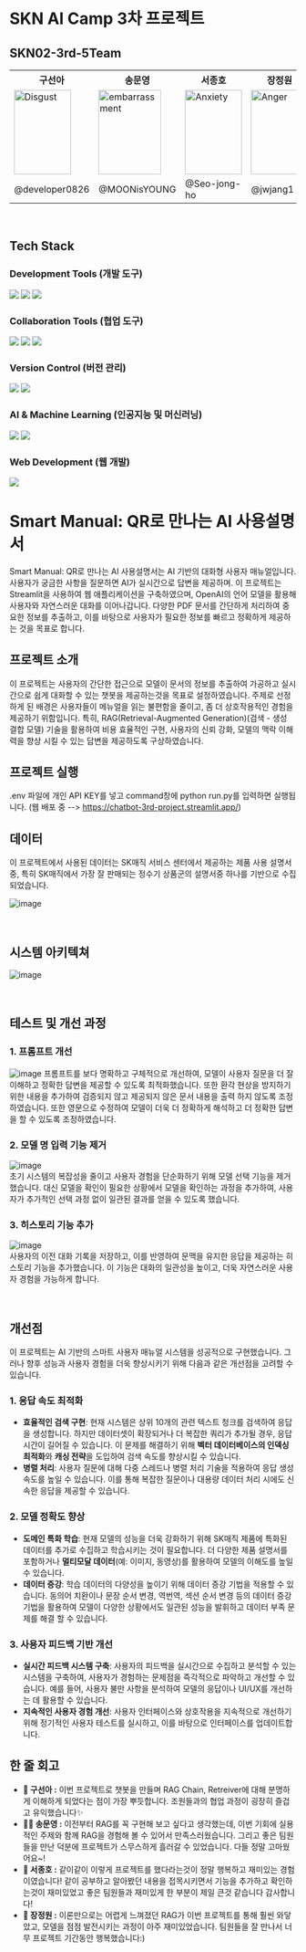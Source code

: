 # SKN AI Camp 3차 프로젝트

## SKN02-3rd-5Team
<table>
  <tr>
    <th>구선아</th>
    <th>송문영</th>
    <th>서종호</th>
    <th>장정원</th>
  </tr>
  <tr>
    <td>
      <img src= "https://github.com/user-attachments/assets/06918eee-dcfb-40bd-89fb-a6d3de068047" 
                alt="Disgust" width="100" height="148"> 
    </td>

  <td>
      <img src= "https://github.com/user-attachments/assets/19543394-3a7f-4bf9-b120-257c53102f18" 
                alt="embarrassment" width="110" height="148">
  </td>
    
  <td>
      <img src= "https://github.com/user-attachments/assets/3573a236-ddd7-4a4c-94cd-b4a04cf3226a" 
                alt="Anxiety" width="100" height="148"> 
  </td>
  
  <td>
      <img src= "https://github.com/user-attachments/assets/b837713b-378d-4d7d-a2a4-e29a31d7dae0" 
                alt="Anger" width="100" height="148"> 
  </td>
  </tr>
  <tr>
    <td>@developer0826</td>
    <td>@MOONisYOUNG</td>
    <td>@Seo-jong-ho</td>
    <td>@jwjang1</td>
  </tr>
</table>

<br>

## Tech Stack

### Development Tools (개발 도구)
<img src="https://img.shields.io/badge/Python-3776AB?style=for-the-badge&logo=Python&logoColor=white" /> <img src="https://img.shields.io/badge/VSCode-2F80ED?style=for-the-badge&logo=codefactor&logoColor=white" /> <img src="https://img.shields.io/badge/GoogleColab-F9AB00?style=for-the-badge&logo=googlecolab&logoColor=white" />

### Collaboration Tools (협업 도구)
<img src="https://img.shields.io/badge/Discord-5865F2?style=for-the-badge&logo=Discord&logoColor=white" /> <img src="https://img.shields.io/badge/Notion-000000?style=for-the-badge&logo=notion&logoColor=white" /> <img src="https://img.shields.io/badge/GoogleDrive-4285F4?style=for-the-badge&logo=googledrive&logoColor=white" />

### Version Control (버전 관리)
<img src="https://img.shields.io/badge/Git-F05032?style=for-the-badge&logo=git&logoColor=white" /> <img src="https://img.shields.io/badge/GitHub-181717?style=for-the-badge&logo=github&logoColor=white" />

### AI & Machine Learning (인공지능 및 머신러닝)
<img src="https://img.shields.io/badge/OpenAi-412991?style=for-the-badge&logo=openai&logoColor=whitee" /> <img src="https://img.shields.io/badge/LangChain-1C3C3C?style=for-the-badge&logo=langchain&logoColor=white" />


### Web Development (웹 개발)
<img src="https://img.shields.io/badge/StreamLit-FF4B4B?style=for-the-badge&logo=streamlit&logoColor=white" />

<br>

# Smart Manual: QR로 만나는 AI 사용설명서
Smart Manual: QR로 만나는 AI 사용설명서는 AI 기반의 대화형 사용자 매뉴얼입니다. 사용자가 궁금한 사항을 질문하면 AI가 실시간으로 답변을 제공하며. 이 프로젝트는 Streamlit을 사용하여 웹 애플리케이션을 구축하였으며, OpenAI의 언어 모델을 활용해 사용자와 자연스러운 대화를 이어나갑니다. 다양한 PDF 문서를 간단하게 처리하여 중요한 정보를 추출하고, 이를 바탕으로 사용자가 필요한 정보를 빠르고 정확하게 제공하는 것을 목표로 합니다.  

## 프로젝트 소개
이 프로젝트는 사용자의 간단한 접근으로 모델이 문서의 정보를 추출하여 가공하고 실시간으로 쉽게 대화할 수 있는 챗봇을 제공하는것을 목표로 설정하였습니다. 주제로 선정하게 된 배경은 사용자들이 메뉴얼을 읽는 불편함을 줄이고, 좀 더 상호작용적인 경험을 제공하기 위함입니다. 특히, RAG(Retrieval-Augmented Generation)(검색 - 생성 결합 모델) 기술을 활용하여 비용 효율적인 구현, 사용자의 신뢰 강화, 모델의 맥락 이해력을 향상 시킬 수 있는 답변을 제공하도록 구상하였습니다.

## 프로젝트 실행
.env 파일에 개인 API KEY를 넣고 command창에 python run.py를 입력하면 실행됩니다.
(웹 배포 중 --> https://chatbot-3rd-project.streamlit.app/)

## 데이터
이 프로젝트에서 사용된 데이터는 SK매직 서비스 센터에서 제공하는 제품 사용 설명서 중, 특히 SK매직에서 가장 잘 판매되는 정수기 상품군의 설명서중 하나를 기반으로 수집되었습니다. 

![image](https://github.com/user-attachments/assets/ee1d7eca-1601-455a-ae5e-2f1b5760c9f5)

<br>

## 시스템 아키텍쳐
![image](https://github.com/user-attachments/assets/9a9cf6df-cdbd-47dc-afe0-14c6af269a4f)

<br>

## 테스트 및 개선 과정
### 1. **프롬프트 개선**
![image](https://github.com/user-attachments/assets/4144b1c2-2638-4214-827f-35f04d833d7e)
프롬프트를 보다 명확하고 구체적으로 개선하여, 모델이 사용자 질문을 더 잘 이해하고 정확한 답변을 제공할 수 있도록 최적화했습니다. 또한 환각 현상을 방지하기 위한 내용을 추가하여 검증되지 않고 제공되지 않은 문서 내용을 출력 하지 않도록 조정하였습니다. 또한 영문으로 수정하여 모델이 더욱 더 정확하게 해석하고 더 정확한 답변을 할 수 있도록 조정하였습니다.

### 2. **모델 명 입력 기능 제거**
![image](https://github.com/user-attachments/assets/5239704c-1571-4797-8f25-3731771c4cba)  
초기 시스템의 복잡성을 줄이고 사용자 경험을 단순화하기 위해 모델 선택 기능을 제거했습니다. 대신 모델을 확인이 필요한 상황에서 모델을 확인하는 과정을 추가하여, 사용자가 추가적인 선택 과정 없이 일관된 결과를 얻을 수 있도록 했습니다.

### 3. **히스토리 기능 추가**
![image](https://github.com/user-attachments/assets/eb8eb206-b046-4d30-808c-f7587625bbc1)  
사용자의 이전 대화 기록을 저장하고, 이를 반영하여 문맥을 유지한 응답을 제공하는 히스토리 기능을 추가했습니다. 이 기능은 대화의 일관성을 높이고, 더욱 자연스러운 사용자 경험을 가능하게 합니다.

<br>

## 개선점
이 프로젝트는 AI 기반의 스마트 사용자 매뉴얼 시스템을 성공적으로 구현했습니다. 그러나 향후 성능과 사용자 경험을 더욱 향상시키기 위해 다음과 같은 개선점을 고려할 수 있습니다.

### **1. 응답 속도 최적화**

- **효율적인 검색 구현**: 현재 시스템은 상위 10개의 관련 텍스트 청크를 검색하여 응답을 생성합니다. 하지만 데이터셋이 확장되거나 더 복잡한 쿼리가 추가될 경우, 응답 시간이 길어질 수 있습니다. 이 문제를 해결하기 위해 **벡터 데이터베이스의 인덱싱 최적화**와 **캐싱 전략**을 도입하여 검색 속도를 향상시킬 수 있습니다.
- **병렬 처리**: 사용자 질문에 대해 다중 스레드나 병렬 처리 기술을 적용하여 응답 생성 속도를 높일 수 있습니다. 이를 통해 복잡한 질문이나 대용량 데이터 처리 시에도 신속한 응답을 제공할 수 있습니다.

### **2. 모델 정확도 향상**

- **도메인 특화 학습**: 현재 모델의 성능을 더욱 강화하기 위해 SK매직 제품에 특화된 데이터를 추가로 수집하고 학습시키는 것이 필요합니다. 더 다양한 제품 설명서를 포함하거나 **멀티모달 데이터**(예: 이미지, 동영상)를 활용하여 모델의 이해도를 높일 수 있습니다.
- **데이터 증강**: 학습 데이터의 다양성을 높이기 위해 데이터 증강 기법을 적용할 수 있습니다. 동의어 치환이나 문장 순서 변경, 역번역, 섹션 순서 변경 등의 데이터 증강 기법을 활용하여 모델이 다양한 상황에서도 일관된 성능을 발휘하고 데이터 부족 문제를 해결 할 수 있습니다.

### **3. 사용자 피드백 기반 개선**

- **실시간 피드백 시스템 구축**: 사용자의 피드백을 실시간으로 수집하고 분석할 수 있는 시스템을 구축하여, 사용자가 경험하는 문제점을 즉각적으로 파악하고 개선할 수 있습니다. 예를 들어, 사용자 불만 사항을 분석하여 모델의 응답이나 UI/UX를 개선하는 데 활용할 수 있습니다.
- **지속적인 사용자 경험 개선**: 사용자 인터페이스와 상호작용을 지속적으로 개선하기 위해 정기적인 사용자 테스트를 실시하고, 이를 바탕으로 인터페이스를 업데이트합니다.

## 한 줄 회고
* **🐯 구선아 :** 이번 프로젝트로 챗봇을 만들며 RAG Chain, Retreiver에 대해 분명하게 이해하게 되었다는 점이 가장 뿌듯합니다. 조원들과의 협업 과정이 굉장히 즐겁고 유익했습니다✨
* **🐻‍❄️ 송문영 :** 이전부터 RAG를 꼭 구현해 보고 싶다고 생각했는데, 이번 기회에 실용적인 주제와 함께 RAG을 경험해 볼 수 있어서 만족스러웠습니다. 그리고 좋은 팀원들을 만난 덕분에 프로젝트가 스무스하게 흘러갈 수 있었습니다. 다들 정말 고마웠어요~!
* **🙈 서종호 :** 같이같이 이렇게 프로젝트를 했다라는것이 정말 행복하고 재미있는 경험이였습니다! 같이 공부하고 알아봤던 내용을 접목시키면서 기능을 추가하고 확인하는것이 재미있었고 좋은 팀원들과 재미있게 한 부분이 제일 큰것 같습니다 감사합니다!
* **🐰 장정원 :** 이론만으로는 어렵게 느껴졌던 RAG가 이번 프로젝트를 통해 훨씬 와닿았고, 모델을 점점 발전시키는 과정이 아주 재미있었습니다. 팀원들을 잘 만나서 너무 프로젝트 기간동안 행복했습니다:)
